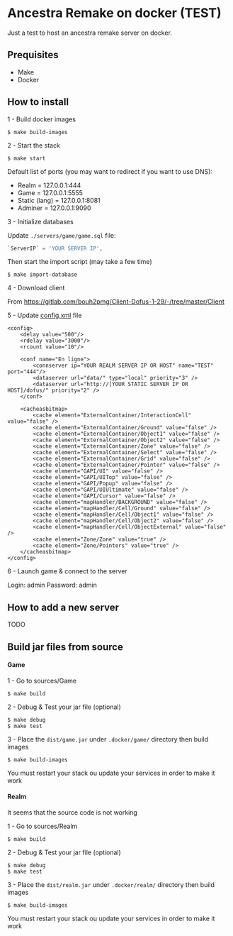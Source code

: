 # Ancestra Remake on docker (TEST)

Just a test to host an ancestra remake server on docker.

## Prequisites

- Make
- Docker

## How to install

1 - Build docker images

```shell
$ make build-images
```

2 - Start the stack

```shell
$ make start
```

Default list of ports (you may want to redirect if you want to use DNS):

- Realm = 127.0.0.1:444
- Game = 127.0.0.1:5555
- Static (lang) = 127.0.0.1:8081
- Adminer = 127.0.0.1:9090

3 - Initialize databases

Update `./servers/game/game.sql` file:

```sql
`ServerIP` = 'YOUR SERVER IP',
```

Then start the import script (may take a few time)

```shell
$ make import-database
```

4 - Download client

From https://gitlab.com/bouh2pmg/Client-Dofus-1-29/-/tree/master/Client

5 - Update [config.xml](./servers/game/config.xml) file

```
<config>
	<delay value="500"/>
	<rdelay value="3000"/>
	<rcount value="10"/>

	<conf name="En ligne">
        <connserver ip="YOUR REALM SERVER IP OR HOST" name="TEST" port="444"/>
		<dataserver url="data/" type="local" priority="3" />
		<dataserver url="http://[YOUR STATIC SERVER IP OR HOST]/dofus/" priority="2" />
	</conf>

	<cacheasbitmap>
		<cache element="ExternalContainer/InteractionCell" value="false" />
		<cache element="ExternalContainer/Ground" value="false" />
		<cache element="ExternalContainer/Object1" value="false" />
		<cache element="ExternalContainer/Object2" value="false" />
		<cache element="ExternalContainer/Zone" value="false" />
		<cache element="ExternalContainer/Select" value="false" />
		<cache element="ExternalContainer/Grid" value="false" />
		<cache element="ExternalContainer/Pointer" value="false" />
		<cache element="GAPI/UI" value="false" />
		<cache element="GAPI/UITop" value="false" />
		<cache element="GAPI/Popup" value="false" />
		<cache element="GAPI/UIUltimate" value="false" />
		<cache element="GAPI/Cursor" value="false" />
		<cache element="mapHandler/BACKGROUND" value="false" />
		<cache element="mapHandler/Cell/Ground" value="false" />
		<cache element="mapHandler/Cell/Object1" value="false" />
		<cache element="mapHandler/Cell/Object2" value="false" />
		<cache element="mapHandler/Cell/ObjectExternal" value="false" />
		<cache element="Zone/Zone" value="true" />
		<cache element="Zone/Pointers" value="true" />
	</cacheasbitmap>
</config>
```

6 - Launch game & connect to the server

Login: admin
Password: admin

## How to add a new server

TODO

## Build jar files from source

#### Game

1 - Go to sources/Game

```shell
$ make build
```

2 - Debug & Test your jar file (optional)

```shell
$ make debug
$ make test
```

3 - Place the `dist/game.jar` under `.docker/game/` directory then build images

```shell
$ make build-images
```

You must restart your stack ou update your services in order to make it work

#### Realm

It seems that the source code is not working

1 - Go to sources/Realm

```shell
$ make build
```

2 - Debug & Test your jar file (optional)

```shell
$ make debug
$ make test
```

3 - Place the `dist/realm.jar` under `.docker/realm/` directory then build images

```shell
$ make build-images
```

You must restart your stack ou update your services in order to make it work